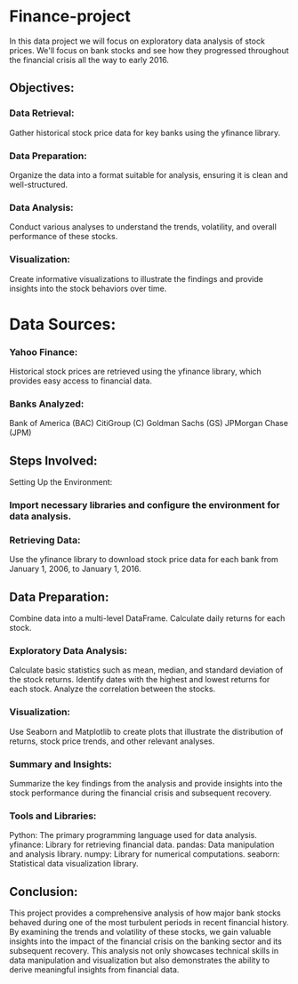 # Finance-project
In this data project we will focus on exploratory data analysis of stock prices.  We'll focus on bank stocks and see how they progressed throughout the financial crisis all the way to early 2016.
## Objectives:
### Data Retrieval:
Gather historical stock price data for key banks using the yfinance library.
### Data Preparation:
Organize the data into a format suitable for analysis, ensuring it is clean and well-structured.
### Data Analysis:
Conduct various analyses to understand the trends, volatility, and overall performance of these stocks.
### Visualization:
Create informative visualizations to illustrate the findings and provide insights into the stock behaviors over time.
# Data Sources:
### Yahoo Finance:
Historical stock prices are retrieved using the yfinance library, which provides easy access to financial data.
### Banks Analyzed:
Bank of America (BAC)
CitiGroup (C)
Goldman Sachs (GS)
JPMorgan Chase (JPM)

## Steps Involved:
Setting Up the Environment: 
### Import necessary libraries and configure the environment for data analysis.
### Retrieving Data:
Use the yfinance library to download stock price data for each bank from January 1, 2006, to January 1, 2016.
## Data Preparation:
Combine data into a multi-level DataFrame.
Calculate daily returns for each stock.
### Exploratory Data Analysis:
Calculate basic statistics such as mean, median, and standard deviation of the stock returns.
Identify dates with the highest and lowest returns for each stock.
Analyze the correlation between the stocks.
### Visualization:
Use Seaborn and Matplotlib to create plots that illustrate the distribution of returns, stock price trends, and other relevant analyses.
### Summary and Insights:
Summarize the key findings from the analysis and provide insights into the stock performance during the financial crisis and subsequent recovery.
### Tools and Libraries:
Python: The primary programming language used for data analysis.
yfinance: Library for retrieving financial data.
pandas: Data manipulation and analysis library.
numpy: Library for numerical computations.
seaborn: Statistical data visualization library.
## Conclusion:
This project provides a comprehensive analysis of how major bank stocks behaved during one of the most turbulent periods in recent financial history. By examining the trends and volatility of these stocks, we gain valuable insights into the impact of the financial crisis on the banking sector and its subsequent recovery. This analysis not only showcases technical skills in data manipulation and visualization but also demonstrates the ability to derive meaningful insights from financial data.
